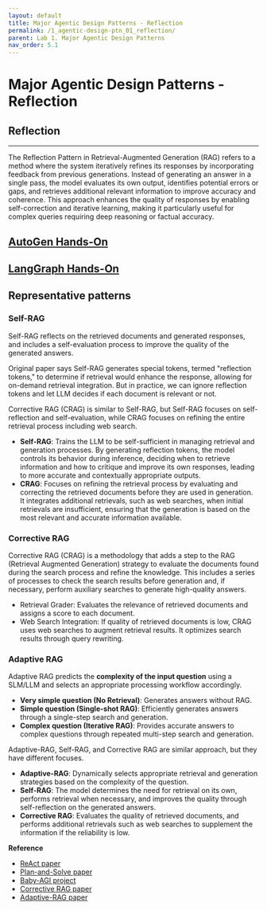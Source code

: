 ```yaml
---
layout: default
title: Major Agentic Design Patterns - Reflection 
permalink: /1_agentic-design-ptn_01_reflection/
parent: Lab 1. Major Agentic Design Patterns 
nav_order: 5.1
---
```


# Major Agentic Design Patterns - Reflection 

## Reflection
---

The Reflection Pattern in Retrieval-Augmented Generation (RAG) refers to a method where the system iteratively refines its responses by incorporating feedback from previous generations. Instead of generating an answer in a single pass, the model evaluates its own output, identifies potential errors or gaps, and retrieves additional relevant information to improve accuracy and coherence. This approach enhances the quality of responses by enabling self-correction and iterative learning, making it particularly useful for complex queries requiring deep reasoning or factual accuracy.

## [AutoGen Hands-On](./AutoGen)

## [LangGraph Hands-On](./LangGraph)

## Representative patterns

### Self-RAG

Self-RAG reflects on the retrieved documents and generated responses, and includes a self-evaluation process to improve the quality of the generated answers.

Original paper says Self-RAG generates special tokens, termed "reflection tokens," to determine if retrieval would enhance the response, allowing for on-demand retrieval integration. 
But in practice, we can ignore reflection tokens and let LLM decides if each document is relevant or not.

Corrective RAG (CRAG) is similar to Self-RAG, but Self-RAG focuses on self-reflection and self-evaluation, while CRAG focuses on refining the entire retrieval process including web search.

- **Self-RAG**: Trains the LLM to be self-sufficient in managing retrieval and generation processes. By generating reflection tokens, the model controls its behavior during inference, deciding when to retrieve information and how to critique and improve its own responses, leading to more accurate and contextually appropriate outputs. 
- **CRAG**: Focuses on refining the retrieval process by evaluating and correcting the retrieved documents before they are used in generation. It integrates additional retrievals, such as web searches, when initial retrievals are insufficient, ensuring that the generation is based on the most relevant and accurate information available.

### Corrective RAG

Corrective RAG (CRAG) is a methodology that adds a step to the RAG (Retrieval Augmented Generation) strategy to evaluate the documents found during the search process and refine the knowledge. This includes a series of processes to check the search results before generation and, if necessary, perform auxiliary searches to generate high-quality answers.

- Retrieval Grader: Evaluates the relevance of retrieved documents and assigns a score to each document.
- Web Search Integration: If quality of retrieved documents is low, CRAG uses web searches to augment retrieval results. It optimizes search results through query rewriting.

### Adaptive RAG
Adaptive RAG predicts the **complexity of the input question** using a SLM/LLM and selects an appropriate processing workflow accordingly.

- **Very simple question (No Retrieval)**: Generates answers without RAG.
- **Simple question (Single-shot RAG)**: Efficiently generates answers through a single-step search and generation.
- **Complex question (Iterative RAG)**: Provides accurate answers to complex questions through repeated multi-step search and generation.

Adaptive-RAG, Self-RAG, and Corrective RAG are similar approach, but they have different focuses.

- **Adaptive-RAG**: Dynamically selects appropriate retrieval and generation strategies based on the complexity of the question.
- **Self-RAG**: The model determines the need for retrieval on its own, performs retrieval when necessary, and improves the quality through self-reflection on the generated answers.
- **Corrective RAG**: Evaluates the quality of retrieved documents, and performs additional retrievals such as web searches to supplement the information if the reliability is low.

**Reference**
- [ReAct paper](https://arxiv.org/abs/2210.03629)
- [Plan-and-Solve paper](https://arxiv.org/abs/2305.04091)
- [Baby-AGI project](https://github.com/yoheinakajima/babyagi)  
- [Corrective RAG paper](https://arxiv.org/pdf/2401.15884)  
- [Adaptive-RAG paper](https://arxiv.org/abs/2403.14403)  
